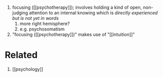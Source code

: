 1. focusing ([[psychotherapy]]); involves holding a kind of open, non-judging attention to an internal knowing which is *directly experienced but is not yet in words*
	1. more right hemisphere?
	2. e.g. psychosomatism
2. "focusing ([[psychotherapy]])" makes use of "[[intuition]]"
# Related
1. [[psychology]]